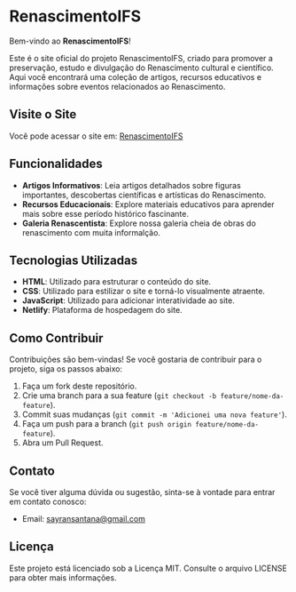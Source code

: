 # RenascimentoIFS

Bem-vindo ao **RenascimentoIFS**!

Este é o site oficial do projeto RenascimentoIFS, criado para promover a preservação, estudo e divulgação do Renascimento cultural e científico. Aqui você encontrará uma coleção de artigos, recursos educativos e informações sobre eventos relacionados ao Renascimento.

## Visite o Site

Você pode acessar o site em: [RenascimentoIFS](https://renascimentoifs.netlify.app/)

## Funcionalidades

- **Artigos Informativos**: Leia artigos detalhados sobre figuras importantes, descobertas científicas e artísticas do Renascimento.
- **Recursos Educacionais**: Explore materiais educativos para aprender mais sobre esse período histórico fascinante.
- **Galeria Renascentista**: Explore nossa galeria cheia de obras do renascimento com muita informalção.

## Tecnologias Utilizadas

- **HTML**: Utilizado para estruturar o conteúdo do site.
- **CSS**: Utilizado para estilizar o site e torná-lo visualmente atraente.
- **JavaScript**: Utilizado para adicionar interatividade ao site.
- **Netlify**: Plataforma de hospedagem do site.

## Como Contribuir

Contribuições são bem-vindas! Se você gostaria de contribuir para o projeto, siga os passos abaixo:

1. Faça um fork deste repositório.
2. Crie uma branch para a sua feature (`git checkout -b feature/nome-da-feature`).
3. Commit suas mudanças (`git commit -m 'Adicionei uma nova feature'`).
4. Faça um push para a branch (`git push origin feature/nome-da-feature`).
5. Abra um Pull Request.

## Contato

Se você tiver alguma dúvida ou sugestão, sinta-se à vontade para entrar em contato conosco:

- Email: sayransantana@gmail.com

## Licença

Este projeto está licenciado sob a Licença MIT. Consulte o arquivo LICENSE para obter mais informações.
